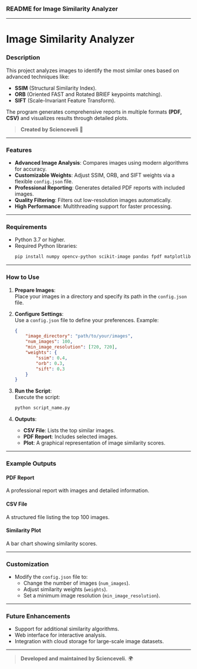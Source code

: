 ### **README for Image Similarity Analyzer**

---

# **Image Similarity Analyzer**

### **Description**
This project analyzes images to identify the most similar ones based on advanced techniques like:
- **SSIM** (Structural Similarity Index).
- **ORB** (Oriented FAST and Rotated BRIEF keypoints matching).
- **SIFT** (Scale-Invariant Feature Transform).

The program generates comprehensive reports in multiple formats **(PDF, CSV)** and visualizes results through detailed plots.  
> **Created by Scienceveli** 🌟

---

### **Features**
- **Advanced Image Analysis**: Compares images using modern algorithms for accuracy.
- **Customizable Weights**: Adjust SSIM, ORB, and SIFT weights via a flexible `config.json` file.
- **Professional Reporting**: Generates detailed PDF reports with included images.
- **Quality Filtering**: Filters out low-resolution images automatically.
- **High Performance**: Multithreading support for faster processing.

---

### **Requirements**
- Python 3.7 or higher.
- Required Python libraries:
  ```bash
  pip install numpy opencv-python scikit-image pandas fpdf matplotlib
  ```

---

### **How to Use**
1. **Prepare Images**:  
   Place your images in a directory and specify its path in the `config.json` file.

2. **Configure Settings**:  
   Use a `config.json` file to define your preferences. Example:
   ```json
   {
       "image_directory": "path/to/your/images",
       "num_images": 100,
       "min_image_resolution": [720, 720],
       "weights": {
           "ssim": 0.4,
           "orb": 0.3,
           "sift": 0.3
       }
   }
   ```

3. **Run the Script**:  
   Execute the script:
   ```bash
   python script_name.py
   ```

4. **Outputs**:  
   - **CSV File**: Lists the top similar images.
   - **PDF Report**: Includes selected images.
   - **Plot**: A graphical representation of image similarity scores.

---

### **Example Outputs**
#### PDF Report  
A professional report with images and detailed information.  

#### CSV File  
A structured file listing the top 100 images.

#### Similarity Plot  
A bar chart showing similarity scores.

---

### **Customization**
- Modify the `config.json` file to:
  - Change the number of images (`num_images`).
  - Adjust similarity weights (`weights`).
  - Set a minimum image resolution (`min_image_resolution`).

---

### **Future Enhancements**
- Support for additional similarity algorithms.
- Web interface for interactive analysis.
- Integration with cloud storage for large-scale image datasets.

---

> **Developed and maintained by Scienceveli.** 🌍  
